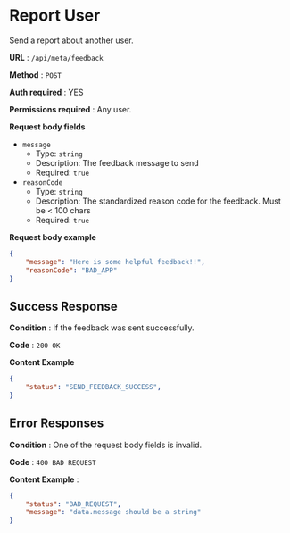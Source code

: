 # Report User

Send a report about another user.

**URL** : `/api/meta/feedback`

**Method** : `POST`

**Auth required** : YES

**Permissions required** : Any user.

**Request body fields**

* `message`
  * Type: `string`
  * Description: The feedback message to send
  * Required: `true`
* `reasonCode`
  * Type: `string`
  * Description: The standardized reason code for the feedback. Must be < 100 chars
  * Required: `true`

**Request body example**

```json
{
    "message": "Here is some helpful feedback!!",
    "reasonCode": "BAD_APP"
}
```

## Success Response

**Condition** : If the feedback was sent successfully.

**Code** : `200 OK`

**Content Example**

```json
{
    "status": "SEND_FEEDBACK_SUCCESS",
}
```

## Error Responses

**Condition** : One of the request body fields is invalid.

**Code** : `400 BAD REQUEST`

**Content Example** :
```json
{
    "status": "BAD_REQUEST",
    "message": "data.message should be a string"
}
```
